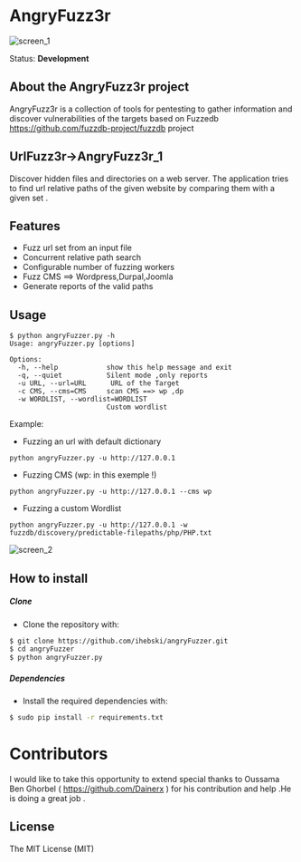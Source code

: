 # AngryFuzz3r
![screen_1](http://i.imgur.com/QetqbO1.png)

Status: **Development**
## About the AngryFuzz3r project
AngryFuzz3r is a collection of tools for pentesting to gather information and discover vulnerabilities of the targets based on Fuzzedb https://github.com/fuzzdb-project/fuzzdb project
## UrlFuzz3r->AngryFuzz3r_1
Discover hidden files and directories on a web server. The application tries to find url relative paths of the given website by comparing them with a given set .

## Features

* Fuzz url set from an input file
* Concurrent relative path search
* Configurable number of fuzzing workers
* Fuzz CMS ==> Wordpress,Durpal,Joomla
* Generate reports of the valid paths
## Usage

~~~
$ python angryFuzzer.py -h
Usage: angryFuzzer.py [options]

Options:
  -h, --help            show this help message and exit
  -q, --quiet           Silent mode ,only reports
  -u URL, --url=URL      URL of the Target
  -c CMS, --cms=CMS     scan CMS ==> wp ,dp
  -w WORDLIST, --wordlist=WORDLIST
                        Custom wordlist

~~~

Example:
* Fuzzing an url with default dictionary
~~~
python angryFuzzer.py -u http://127.0.0.1 
~~~

* Fuzzing CMS (wp: in this exemple !)
~~~
python angryFuzzer.py -u http://127.0.0.1 --cms wp 
~~~

* Fuzzing a custom Wordlist
~~~
python angryFuzzer.py -u http://127.0.0.1 -w fuzzdb/discovery/predictable-filepaths/php/PHP.txt
~~~
![screen_2](http://i.imgur.com/0C4Lb42.png)



## How to install
##### Clone
 - Clone the repository with:
```sh
$ git clone https://github.com/ihebski/angryFuzzer.git
$ cd angryFuzzer
$ python angryFuzzer.py
```
##### Dependencies
* Install the required dependencies with:
```bash
$ sudo pip install -r requirements.txt
```
# Contributors
I would like to take this opportunity to extend special thanks to Oussama Ben Ghorbel ( https://github.com/Dainerx ) for his contribution and help .He is doing a great job .

## License
The MIT License (MIT)
